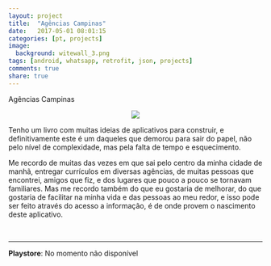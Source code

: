 ```yaml
---
layout: project
title:  "Agências Campinas"
date:   2017-05-01 08:01:15
categories: [pt, projects]
image:
  background: witewall_3.png
tags: [android, whatsapp, retrofit, json, projects]
comments: true
share: true
---
```


Agências Campinas
<br/>

<center>
    <img src="https://3.bp.blogspot.com/-pvCNKXoK4UU/Vm4hlWFN8bI/AAAAAAAAXnM/C11czpORVl0/s320/3.jpg">
</center>


Tenho um livro com muitas ideias de aplicativos para construir, e definitivamente este é um daqueles que demorou para sair do papel, não pelo nível de complexidade, mas pela falta de tempo e esquecimento.

Me recordo de muitas das vezes em que sai pelo centro da minha cidade de manhã, entregar currículos em diversas agências, de muitas pessoas que encontrei, amigos que fiz, e dos lugares que pouco a pouco se tornavam familiares. Mas me recordo também do que eu gostaria de melhorar, do que gostaria de facilitar na minha vida e das pessoas ao meu redor, e isso pode ser feito através do acesso a informação, é de onde provem o nascimento deste aplicativo.


<br/>
<hr/>
<b>Playstore</b>: No momento não disponível<br/>